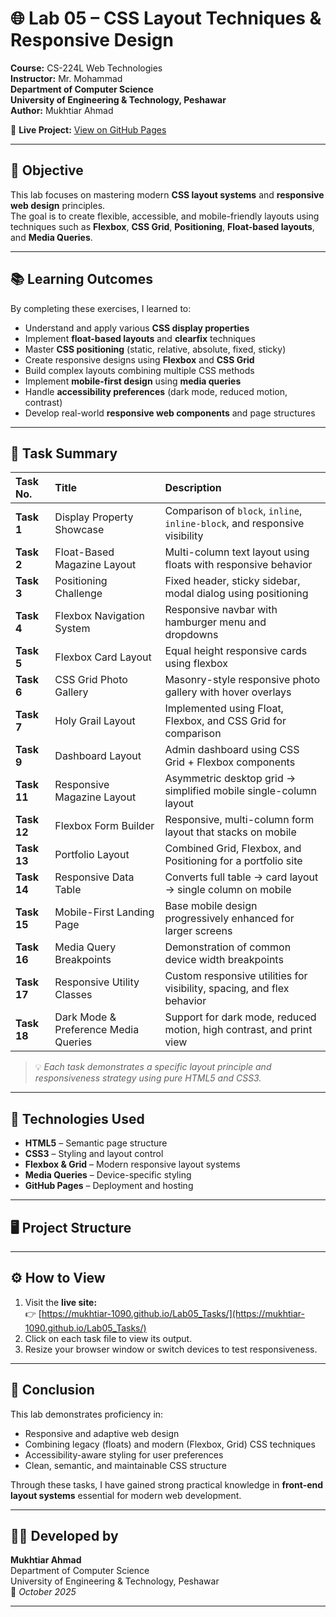 # 🌐 Lab 05 – CSS Layout Techniques & Responsive Design  
**Course:** CS-224L Web Technologies  
**Instructor:** Mr. Mohammad  
**Department of Computer Science**  
**University of Engineering & Technology, Peshawar**  
**Author:** Mukhtiar Ahmad  

🔗 **Live Project:** [View on GitHub Pages](https://mukhtiar-1090.github.io/Lab05_Tasks/)

---

## 🎯 **Objective**
This lab focuses on mastering modern **CSS layout systems** and **responsive web design** principles.  
The goal is to create flexible, accessible, and mobile-friendly layouts using techniques such as **Flexbox**, **CSS Grid**, **Positioning**, **Float-based layouts**, and **Media Queries**.

---

## 📚 **Learning Outcomes**
By completing these exercises, I learned to:
- Understand and apply various **CSS display properties**  
- Implement **float-based layouts** and **clearfix** techniques  
- Master **CSS positioning** (static, relative, absolute, fixed, sticky)  
- Create responsive designs using **Flexbox** and **CSS Grid**  
- Build complex layouts combining multiple CSS methods  
- Implement **mobile-first design** using **media queries**  
- Handle **accessibility preferences** (dark mode, reduced motion, contrast)  
- Develop real-world **responsive web components** and page structures  

---

## 🧩 **Task Summary**

| **Task No.** | **Title** | **Description** |
|:-------------|:-----------|:----------------|
| **Task 1** | Display Property Showcase | Comparison of `block`, `inline`, `inline-block`, and responsive visibility |
| **Task 2** | Float-Based Magazine Layout | Multi-column text layout using floats with responsive behavior |
| **Task 3** | Positioning Challenge | Fixed header, sticky sidebar, modal dialog using positioning |
| **Task 4** | Flexbox Navigation System | Responsive navbar with hamburger menu and dropdowns |
| **Task 5** | Flexbox Card Layout | Equal height responsive cards using flexbox |
| **Task 6** | CSS Grid Photo Gallery | Masonry-style responsive photo gallery with hover overlays |
| **Task 7** | Holy Grail Layout | Implemented using Float, Flexbox, and CSS Grid for comparison |
| **Task 9** | Dashboard Layout | Admin dashboard using CSS Grid + Flexbox components |
| **Task 11** | Responsive Magazine Layout | Asymmetric desktop grid → simplified mobile single-column layout |
| **Task 12** | Flexbox Form Builder | Responsive, multi-column form layout that stacks on mobile |
| **Task 13** | Portfolio Layout | Combined Grid, Flexbox, and Positioning for a portfolio site |
| **Task 14** | Responsive Data Table | Converts full table → card layout → single column on mobile |
| **Task 15** | Mobile-First Landing Page | Base mobile design progressively enhanced for larger screens |
| **Task 16** | Media Query Breakpoints | Demonstration of common device width breakpoints |
| **Task 17** | Responsive Utility Classes | Custom responsive utilities for visibility, spacing, and flex behavior |
| **Task 18** | Dark Mode & Preference Media Queries | Support for dark mode, reduced motion, high contrast, and print view |

> 💡 *Each task demonstrates a specific layout principle and responsiveness strategy using pure HTML5 and CSS3.*

---

## 🧠 **Technologies Used**
- **HTML5** – Semantic page structure  
- **CSS3** – Styling and layout control  
- **Flexbox & Grid** – Modern responsive layout systems  
- **Media Queries** – Device-specific styling  
- **GitHub Pages** – Deployment and hosting  

---

## 🖥️ **Project Structure**


---

## ⚙️ **How to View**
1. Visit the **live site:**  
   👉 [https://mukhtiar-1090.github.io/Lab05_Tasks/](https://mukhtiar-1090.github.io/Lab05_Tasks/)
2. Click on each task file to view its output.
3. Resize your browser window or switch devices to test responsiveness.

---

## 🏁 **Conclusion**
This lab demonstrates proficiency in:
- Responsive and adaptive web design  
- Combining legacy (floats) and modern (Flexbox, Grid) CSS techniques  
- Accessibility-aware styling for user preferences  
- Clean, semantic, and maintainable CSS structure  

Through these tasks, I have gained strong practical knowledge in **front-end layout systems** essential for modern web development.

---

## 👨‍💻 **Developed by**
**Mukhtiar Ahmad**  
Department of Computer Science  
University of Engineering & Technology, Peshawar  
📅 *October 2025*

---

